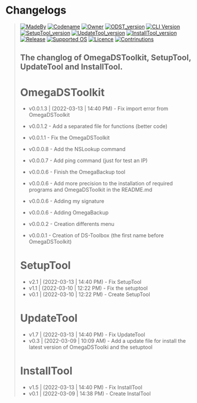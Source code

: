 # **Changelogs**
> [![MadeBy](https://img.shields.io/badge/Made%20by-Thomas%20Pellissier-informational?style=flat-square)]()
[![Codename](https://img.shields.io/badge/Codename-MyMeepSQL-informational?style=flat-square)]()
[![Owner](https://img.shields.io/badge/Owner-©%20Delta_Society™-informational?style=flat-square)]()
[![ODST_version](https://img.shields.io/badge/OmegaDSToolkit%20version-0.0.1.3-brightgreen?style=flat-square)]()
[![CLI Version](https://img.shields.io/badge/CLI%20Version%20[BETA]-0.0.0.4-red?style=flat-square)]()
[![SetupTool_version](https://img.shields.io/badge/SetupTool%20version-2.1-success?style=flat-square)]()
[![UpdateTool_version](https://img.shields.io/badge/UpdateTool%20version-1.7-success?style=flat-square)]()
[![InstallTool_version](https://img.shields.io/badge/InstallTools%20version-1.5-success?style=flat-square)]()
[![Release](https://img.shields.io/badge/Release-In%20Development-yellow?style=flat-square)]()
[![Supported OS](https://img.shields.io/badge/Supported%20OS-Linux-brightgreen?style=flat-square)]()
[![Licence](https://img.shields.io/badge/License-GNU%20GPL--3.0-important?style=flat-square)]()
[![Contrinutions](https://img.shields.io/badge/Contributions-Open%20!-yellow?style=flat-square)]()
> 
> ## The changlog of **OmegaDSToolkit**, **SetupTool**, **UpdateTool** and **InstallTool**.
> 
> # **OmegaDSToolkit**
> * v0.0.1.3 | (2022-03-13 | 14:40 PM)  -  Fix import error from OmegaDSToolkit
> 
> * v0.0.1.2  -  Add a separated file for functions (better code)
> 
> * v0.0.1.1  -  Fix the OmegaDSToolkit
> 
> * v0.0.0.8  -  Add the NSLookup command
> 
> * v0.0.0.7  -  Add ping command (just for test an IP)
> 
> * v0.0.0.6  -  Finish the OmegaBackup tool
> 
> * v0.0.0.6  -  Add more precision to the installation of required programs and OmegaDSToolkit in the README.md
> 
> * v0.0.0.6  -  Adding my signature
> 
> * v0.0.0.6  -  Adding OmegaBackup
> 
> * v0.0.0.2  -  Creation differents menu
> 
> * v0.0.0.1  -  Creation of DS-Toolbox (the first name before OmegaDSToolkit)
> 
> # **SetupTool**
> * v2.1 | (2022-03-13 | 14:40 PM)  -  Fix SetupTool      
> * v1.1 | (2022-03-10 | 12:22 PM)  -  Fix the setuptool
> * v0.1 | (2022-03-10 | 12:22 PM)  -  Create SetupTool
> 
> # **UpdateTool**
> * v1.7 | (2022-03-13 | 14:40 PM)  -  Fix UpdateTool     
> * v0.3 | (2022-03-09 | 10:09 AM)  -  Add a update file for install the latest version of OmegaDSToolki and the setuptool
> 
> # **InstallTool**
> * v1.5 | (2022-03-13 | 14:40 PM)  -  Fix InstallTool
> * v0.1 | (2022-03-09 | 14:38 PM)  -  Create InstalTool
